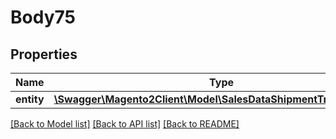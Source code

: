 # Body75

## Properties
Name | Type | Description | Notes
------------ | ------------- | ------------- | -------------
**entity** | [**\Swagger\Magento2Client\Model\SalesDataShipmentTrackInterface**](SalesDataShipmentTrackInterface.md) |  | 

[[Back to Model list]](../README.md#documentation-for-models) [[Back to API list]](../README.md#documentation-for-api-endpoints) [[Back to README]](../README.md)



